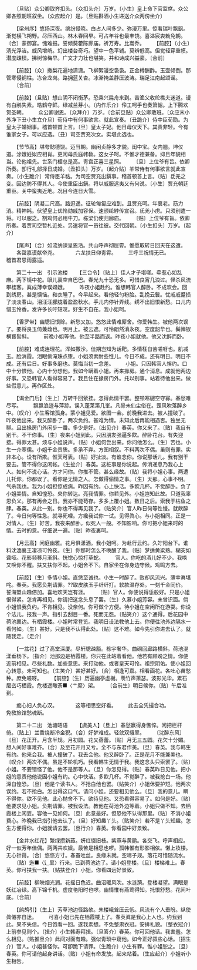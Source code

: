<!-- { "loadSidebar": true } -->
　　〔旦贴〕众公卿取齐扣头。〔众扣头介〕万岁。〔小生〕皇上命下官监席。众公卿各照朝班叙坐。〔众应起介〕是。〔旦贴斟酒小生递送介众两傍坐介〕 

　　【梁州序】悠扬深夜。缤纷侵晓。白占人间多少。弥漫万里。惊看瑞叶飘飖。渐觉横飞朔野。尽压西山。林木春回早。可占年谷也最丰饶。喜溢宸衷勑免朝。〔合〕蒙御宴。愧难报。誓倾葵藿陈廊庙。祈万寿。比嵩乔。 
　　【前腔】〔小生〕淸光浮洁。威风增峭。幻出楼台奇巧。望中一色平铺。莫辨低高。但觉轻穿重幙。潜度疎棂。拂树惊梅早。广文才力壮也堪笑。并和诗成兴益豪。〔合前〕 

　　【前腔】〔众〕撒梨花遍地潇潇。飞柳絮漫空袅袅。正金樽酬酢。玉壶倾倒。那管寒侵铜柱。冻合龙岗。路拥蓝关杳。冰澌掩盖静压波涛。瑞足江南起颂谣。 
　　〔合前〕 

　　【前腔】〔旦贴〕想山阴不闭衡茅。恐乘兴扁舟来到。苦渔父收纶樵夫迷道。谩有白鹇失素。皓鹤夺鲜。绿减兰芽小。〔内作乐介〕伶工呵手也奏箫韶。上下腾欢贺圣朝。 
　　众公卿谢恩。〔众拜介〕万岁。〔合前旦贴〕众公卿散班。〔众应末小外净下丑小生立介旦〕荀侍中有何事欲言。就此宣奏。〔丑跪介〕侍中臣荀勖。为皇太子婚姻事。稽首顿首上言。〔旦〕皇太子妃。他日母仪天下。其责非轻。今有谁家女子。可以应选。〔丑〕司空贾充次女。实堪此选也。 

　　【节节高】堪夸懿德饶。迈当朝。幽闲贞静多才貌。闺中宝。女内翘。坤仪道。涂娥妊姒应相肖。更闲母氏庭帏敎。这女子呵。不惟才德兼备。抑且年貌相当。论他祖先。世系门楣总是高。靑宫正喜三星照。 
　　〔旦〕上位爷有旨。依卿所奏。卽行礼部择日成婚。〔丑扣头〕万岁。〔起介贴〕羊常侍有何事欲言就此宣奏。〔小生跪介〕常侍臣羊祜。为司空贾充出鎭事。稽首顿首上言。〔贴〕氐羌之变。因边防不得其人。今使重臣出鎭。将以威服远夷又有何说。〔小生〕贾充朝廷重臣。关中蛮夷近地。况目今连日大雪。 

　　【前腔】阴凝二尺高。路迢遥。征轮匍匐应难到。且贾充呵。年衰老。筋力消。精神耗。伏望皇上优怜勋戚加容保。速颁纶綍传宣召。氐羌小虏。只须别遣一将。可以服之。割鸡何必用牛刀。栋梁仍使归廊庙。 
　　〔贴〕上位爷有旨。依卿所奏。着贾司空暂札近处。另遣将官一员往彼。交代回朝。〔小生扣头〕万岁。〔起介〕 

　　【尾声】〔合〕如流纳谏皇恩浩。共山呼声彻层霄。惟愿取转日回天在这遭。 
　　各罄嘉谟献帝尧。　　　　六龙扶日仰靑霄。 
　　三呼三祝情无已。　　　　稽首君恩雨露遥。 

　　第二十一出　引示池楼 
　　【三台令】〔贴上〕佳人才子堪嗟。牵惹心如乱麻。两下镜中花。眼儿裏空自巴巴。春光九十恐无多。可惜良宵几浪过。怪杀风流攀桂客。眞成薄幸误嫦娥。 
　　昨夜小姐赴约。谁想韩官人醉卧。不成欢会。回到绣房。甚是懊恼。和衣睡了。今早起来。看他轻匀粉脸。乱挽云鬟。忧戚戚蹙损了淡淡春山。泪汪汪朦胧着盈盈秋水。手儿内停针弄线。绣不出旧恨新愁。口儿内惜玉怜香。发许多长吁短叹。好生不自在。我小姐呵。 

　　【香罗带】幽牕旧恨赊。新愁又加。悠悠此情难厮舍。你爱韩生。被他两次误了。要将良玉倚蒹葭也。明月上。被云遮。可怜朗然消永夜。空度韶华也。鬓亸钗横寳髻斜。 
　　前晚小姐等他。他至半路而返。昨夜小姐就他。他又沈醉而卧。 

　　【前腔】难成连理花。浑如撒沙。佳期岂知为话靶。多情枉自苦嗟呀也。肌减玉。脸消霞。泪眼偷淹珠点堕。小姐须索耐些性儿。今日不成。还有明日。明日不成。还有后日。好事多磨也。莫悔当初一念差。 
　　小姐。只因韩官人悞约。口中十分恨他。心内十分想他。我如今瞒着小姐。再来掾房。通个消息。成就他两边好事。又恐韩官人看得容易了。我且住在掾房门外。托以别事。站着待他出来。做些假意儿。再作区处。 

　　【谒金门后】〔生上〕万转千回萦挂。怎得此情干罢。整顿寒牕空守寡。春愁难尽写。 
　　飘飘浪迹与萍踪。误入蓬莱第几峯。凡骨未仙尘俗在。罡风吹落醉乡中。〔叹介〕小生客馆孤身。蒙小姐见爱。欲图一会。前晚我进去。被人撞破了。昨夜他出来。我又醉卧了。两次负约。甚难为情。未知此后再能相遇否。独坐无聊。且出掾房门外闲步一番。多少是好。〔出见介〕春英。你又来了。〔贴〕我自有别干。不干你事。〔生〕夜来小姐到此。只因朋友强逼多飮。醉卧花台。有失迎接。得罪太甚。烦与小姐说声。〔贴〕小姐何尝出来。你问他怎么。〔生〕苦也。小生一介寒儒。小姐千金贵质。多承不弃。方图相叙。不料两次不偶。虽则有罪。实非本心。设有所欺。惟天可表。〔贴〕好扯淡。有谁念你。你说那话儿。我有别干要去。管不得你这闲帐。〔生扯介〕春英。这桩事是你说起。传消递息乃我心上人。如何不说心话。方才问你。你推不管。甚么缘故。〔贴〕我将小姐心事。两遭儿托你。你都误了。看你是无情之人。怎做得偷情之事。〔生〕天那。心事不明。气杀我也。我为小姐担惊成病。昨因有约。心上快活。多飮几杯。不觉醉卧。负了小姐美情。自知惶恐。央你转达。亮我情罪。你若见外。小姐岂知此故。只道我辜恩负义。那有再会之日。我亦不能苟存。多多上覆小姐。数日之后。索我于枯鱼之肆。春英。从此一别。你也不得再见我了。〔贴笑介〕官人昨日何等性慢。就飮醉了。今日何等性急。就寻死哩。方纔我试你一试。见得眞心。与小姐相同。正是一对情人。〔生〕好苦。我夜来醉卧。似死人一般。不知影响。你可把小姐来时的情。去时的意。仔细说一遍。〔贴〕昨夜裏呵。 

　　【月云高】闲庭幽雅。花月俱潇洒。我小姐呵。为赴行云约。久竚阳台下。谁料沈湎襄王凄凉可怜夜。〔生〕你那时怎么不唤醒了我。〔贴〕梦适黄粱熟。糊突如聋哑。花影频移月渐斜。恍惚心惊打草蛇。 
　　官人。你吃的酒儿好不少。我唤又唤你不醒。扶又扶你不起。小姐舍不下。自家坐在你身边守候。鸡鸣方去。 

　　【前腔】〔生〕多情小姐。直恁至诚也。小生一时醉了。败却风流兴。薄幸眞堪咤。春英。我愿负荆请罪。??取皮肤玉手纤纤打。软款温存处。一刻千金同价。誓海盟山趣倍加。喜地欢天岂有涯。 
　　〔贴〕官人。你便说得恁般好。只是小姐恨得紧。怎肯再相见。你请把这念头息了罢。〔生〕久慕小姐芳容。未曾识面。倘小姐恨我负约。不肯相见。没奈何。你可做个方便。待小姐在空闲所在游耍。你设个法儿。报我一声。指引去刮目一番。死而无怨。〔贴笑介〕这个通得。后花园中荷池裏边。有栖霞楼。小姐时常登览。我明日设法教他上去。你便往池外边隔水一看何如。〔生〕甚好。只是我不认得此处。〔贴〕这不难。如今先引你进去认了。就随我走。〔走介〕 

　　【一盆花】过了高堂深厦。尽轩牕疎豁。栋宇奢华。曲砌回廊路横斜。荷池滉漾垂杨下。〔指介〕池那边是栖霞楼。你只在此站着看他。他若有顾盼之情。你便近前相见。尽些礼数。加些意思。来打动他。或者皇天可怜。祖宗阴佑。使小姐回心转意。未可知也。〔生笑介〕甚好甚好。〔合〕相逢可嘉。相看画花。各吐心苗愁种。庶免嗟呀。 
　　【前腔】〔生〕历遍幽亭虚榭。羡竹声箫瑟。波影光华。累石层峦巧栖霞。危楼遥瞰荼■〈艹縻〉架。 
　　〔合前生〕明日候你。〔贴〕午后准到。 

　　痴心妇人负心汉。　　　　这等相思空好看。 
　　此去全凭撮合功。　　　　免敎旅馆愁魂断。 

　　第二十二出　池塘晤语 
　　【虞美人】〔旦上〕春愁赢得身憔悴。闲把栏杆倚。〔贴上〕兰香烧断冷金猊。〔合〕好梦难成。轻敛双蛾翠。 
　　〔沈醉东风〕〔旦〕花正开。月含半规。月初圆。花又蓓蕾。〔贴〕月无三五圆。花欠十分媚。想人间好事难齐。〔合〕及至花开月又亏。全不与东君作美。〔旦〕春英。我与韩生有约。他来会我。被人撞破了。我去会他。他又醉卧了。正是花月不能兼美也。〔叹介〕两次不偶。虽是不轮机巧。我看韩生无情于我。我这念头只索罢了。〔贴〕小姐。不要错怪了他。他不是那等人。〔旦〕你怎见得。〔贴〕春英昨日见他。把小姐的意责他他说因小姐有约。心中快活。多飮几杯。不觉醉了。被我抢白一场。他深自惶恐。〔旦〕他是个读书人。不抢白他也罢。〔贴笑介〕小姐休要护短。他两次误约。若不抢白。怎出得这口气。请问小姐。还要相见他么。〔旦〕我的意儿。瞒不得你。欲不见他。此心抛舍不下。欲待见他。又恐看得容易了。如何是好。〔贴〕他要求见小姐。负荆请罪。被我设法。教他在荷池外边等着。小姐只做不知。去栖霞楼上闲耍。容他一见如何。〔旦〕此意最好。但恐他不认得那里。〔贴〕不消小姐费心。昨晚我已指引他去认了。〔旦〕好知趣丫头。〔贴笑介〕若不是丫头知趣。怎生方便得你。小姐就请去罢。〔旦行介〕春英。你看园中好景致。 

　　【金井水红花】繁绿攒新蕋。姸红缀旧枝。紫燕与黄鹂。各交飞。呼声相应。好一似芳年佳偶。两两共欢娱。最苦是相思也啰。孤帏惟有形影相依。懒上妆楼。无心针黹。〔合〕悠悠方寸。春蚕吐丝。良缘未就。空啼子规。落花可惜随流水。 
　　〔贴〕迤■〈辶里〉行来。已到荷池边了。请小姐登楼。〔旦〕楼梯难上。春英。你可扶我一扶。〔贴扶登介〕小姐。你看四远好景致。 

　　【前腔】柳映烟光润。花摇日色迟。曲沼暖风吹。水涟漪。登楼凝望。满眼是妖红冶绿。高下锦千机。虚度艳阳时也啰。幽情惟有燕莺得知。托恨舒愁。花间叶底。〔合前〕 

　　【鹧鸪引】〔生上〕芳草池边径路欹。朱楼峨耸压云低。风流有个人垂盼。纵使眞僊亦自迷。 
　　可喜小姐已先在栖霞楼上了。春英眞是我心上人也。约我到此。果不失信。今日饱看一回。遂我素想。不免整肃衣冠。安排礼貌。〔整衣冠介〕上前参见则个。〔揖介〕小生韩寿拜揖。〔旦答介〕春英。你可回他话。我害羞。怎么相见。〔贴推旦介〕此间对面有趣。强似靑琐中窥他。如今正好叙些心话。〔招生介〕官人。小姐甚怪你。可卽跪下请罪。〔生跪介〕小生有罪。惟小姐恕之。〔旦〕春英。你可请他起身讲话。〔贴〕小姐有命发放。起来站着。〔生应起介〕小姐听小生相吿。 

